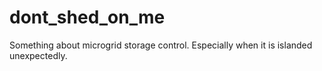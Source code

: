 # dont_shed_on_me
Something about microgrid storage control.
Especially when it is islanded unexpectedly.
